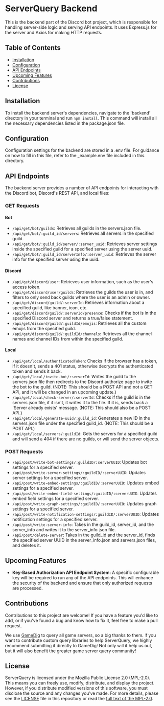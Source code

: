 # ServerQuery Backend
This is the backend part of the Discord bot project, which is responsible for handling server-side logic and serving API endpoints. It uses Express.js for the server and Axios for making HTTP requests.

## Table of Contents
* [Installation](https://github.com/ihasTaco/ServerQuery-Node/tree/main/backend#installation)
* [Configuration](https://github.com/ihasTaco/ServerQuery-Node/tree/main/backend#configuration)
* [API Endpoints](https://github.com/ihasTaco/ServerQuery-Node/tree/main/backend#api-endpoints)
* [Upcoming Features](https://github.com/ihasTaco/ServerQuery-Node/tree/main/backend#upcoming-features)
* [Contributions](https://github.com/ihasTaco/ServerQuery-Node/tree/main/backend#contributions)
* [License](https://github.com/ihasTaco/ServerQuery-Node/tree/main/backend#license)


## Installation
To install the backend server's dependencies, navigate to the 'backend' directory in your terminal and run `npm install`. This command will install all the necessary dependencies listed in the package.json file.

## Configuration
Configuration settings for the backend are stored in a .env file. For guidance on how to fill in this file, refer to the _example.env file included in this directory.

## API Endpoints
The backend server provides a number of API endpoints for interacting with the Discord bot, Discord's REST API, and local files:

### GET Requests
#### Bot
* `/api/get/bot/guilds`: Retrieves all guilds in the servers.json file.
* `/api/get/bot/:guild_id/servers`: Retrieves all servers in the specified guild.
* `/api/get/bot/:guild_id/server/:server_uuid`: Retrieves server settings inside the specified guild for a specified server using the server uuid.
* `/api/get/bot/:guild_id/serverInfo/:server_uuid`: Retrieves the server info for the specified server using the uuid.
#### Discord
* `/api/get/discord/user`: Retrieves user information, such as the user's access token.
* `/api/get/discord/user/guilds`: Retrieves the guilds the user is in, and filters to only send back guilds where the user is an admin or owner.
* `/api/get/discord/guild/:serverId`: Retrieves information about a specified guild, like banner, icon, etc.
* `/api/get/discord/guild/:serverId/presence`: Checks if the bot is in the specified Discord server and returns a true/false statement.
* `/api/get/discord/guild/:guildId/emojis`: Retrieves all the custom emojis from the specified guild.
* `/api/get/discord/guild/:guildId/channels`: Retrieves all the channel names and channel IDs from within the specified guild.
#### Local
* `/api/get/local/authenticatedToken`: Checks if the browser has a token, if it doesn't, sends a 401 status, otherwise decrypts the authenticated token and sends it back.
* `/api/get/local/invite-bot/:serverId`: Writes the guild to the servers.json file then redirects to the Discord authorize page to invite the bot to the guild. (NOTE: This should be a POST API and not a GET API, and it will be changed in an upcoming update.)
* `/api/get/local/check-server/:serverId`: Checks if the guild is in the servers.json file, if it isn't, it writes it to the file. If it is, sends back a 'Server already exists' message. (NOTE: This should also be a POST API.)
* `/api/get/local/generate-uuid/:guild_id`: Generates a new ID in the servers.json file under the specified guild_id. (NOTE: This should be a POST API.)
* `/api/get/local/servers/:guildId`: Gets the servers for a specified guild and will send a 404 if there are no guilds, or will send the server objects.
### POST Requests
* `/api/post/write-bot-settings/:guildID/:serverUUID`: Updates bot settings for a specified server.
* `/api/post/write-server-settings/:guildID/:serverUUID`: Updates server settings for a specified server.
* `/api/post/write-embed-settings/:guildID/:serverUUID`: Updates embed settings for a specified server.
* `/api/post/write-embed-field-settings/:guildID/:serverUUID`: Updates embed field settings for a specified server.
* `/api/post/write-graph-settings/:guildID/:serverUUID`: Updates graph settings for a specified server.
* `/api/post/write-notification-settings/:guildID/:serverUUID`: Updates notification settings for a specified server.
* `/api/post/write-server-info`: Takes in the guild_id, server_id, and the server_info and writes it to the server_info.json file.
* `/api/post/delete-server`: Takes in the guild_id and the server_id, finds the specified server UUID in the server_info.json and servers.json files, and deletes it.
## Upcoming Features

* **Key-Based Authorization API Endpoint System**: A specific configurable key will be required to run any of the API endpoints. This will enhance the security of the backend and ensure that only authorized requests are processed.

## Contributions
Contributions to this project are welcome! If you have a feature you'd like to add, or if you've found a bug and know how to fix it, feel free to make a pull request.

We use [GameDig](https://github.com/gamedig/node-gamedig) to query all game servers, so a big thanks to them. If you want to contribute custom query libraries to help ServerQuery, we highly recommend submitting it directly to GameDig! Not only will it help us out, but it will also benefit the greater game server query community!

## License
ServerQuery is licensed under the Mozilla Public License 2.0 (MPL-2.0). This means you can freely use, modify, distribute, and display the project. However, if you distribute modified versions of this software, you must disclose the source and any changes you've made. For more details, please see the [LICENSE](https://github.com/ihasTaco/ServerQuery-Node/blob/main/LICENSE) file in this repository or read the [full text of the MPL-2.0](https://www.mozilla.org/en-US/MPL/2.0/).
